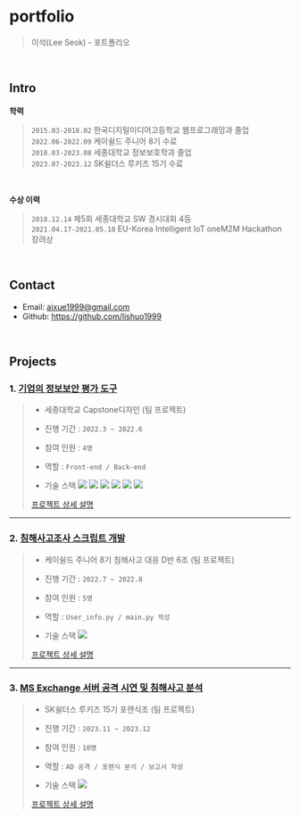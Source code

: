 # portfolio
>이석(Lee Seok) - 포트폴리오
</br>

## Intro

**학력**

>`2015.03-2018.02`  한국디지털미디어고등학교 웹프로그래밍과 졸업    
>`2022.06-2022.09`  케이쉴드 주니어 8기 수료         
>`2018.03-2023.08`  세종대학교 정보보호학과 졸업  
>`2023.07-2023.12`  SK쉴더스 루키즈 15기 수료

</br>

**수상 이력**

>`2018.12.14`  제5회 세종대학교 SW 경시대회 4등       
>`2021.04.17-2021.05.18`  EU-Korea Intelligent IoT oneM2M Hackathon 장려상

</br>

## Contact
- Email: aixue1999@gmail.com
- Github: https://github.com/lishuo1999

</br>

## Projects
### 1. [기업의 정보보안 평가 도구](https://github.com/lishuo1999/CapTeen_Sejong)
>- 세종대학교 Capstone디자인  (팀 프로젝트)  
>- 진행 기간 : ```2022.3 ~ 2022.6``` 
>- 참여 인원 : ```4명```
>- 역할 : ```Front-end / Back-end``` 
>
>- 기술 스택  <img src="https://img.shields.io/badge/HTML5-E34F26?style=flat&logo=HTML5&logoColor=white" /> <img src="https://img.shields.io/badge/CSS3-1572B6?style=flat&logo=CSS3&logoColor=white" /> <img src="https://img.shields.io/badge/JavaScript-F7DF1E?style=flat&logo=JavaScript&logoColor=white" /> <img src="https://img.shields.io/badge/jQuery-0769AD?style=flat&logo=JQuery&logoColor=white" /> <img src="https://img.shields.io/badge/MySQL-4479A1?style=flat&logo=JQuery&logoColor=white" /> <img src="https://img.shields.io/badge/Node.js-339933?style=flat&logo=Node.js&logoColor=white" />
>
>[프로젝트 상세 설명](https://github.com/lishuo1999/CapTeen_Sejong)

---

### 2. [침해사고조사 스크립트 개발](https://github.com/lishuo1999/K-Shield_D6)
>- 케이쉴드 주니어 8기 침해사고 대응 D반 6조 (팀 프로젝트)  
>- 진행 기간 : ```2022.7 ~ 2022.8```  
>- 참여 인원 : ```5명```
>- 역할 : ```User_info.py / main.py 작성``` 
>  
>- 기술 스택  <img src="https://img.shields.io/badge/Python-3776AB?style=flat&logo=Python&logoColor=white" />
>
>[프로젝트 상세 설명](https://github.com/lishuo1999/K-Shield_D6)

---

### 3. [MS Exchange 서버 공격 시연 및 침해사고 분석](https://github.com/lishuo1999/SK15_Forensic_Project)
>- SK쉴더스 루키즈 15기 포렌식조 (팀 프로젝트)  
>- 진행 기간 : ```2023.11 ~ 2023.12```  
>- 참여 인원 : ```10명```
>- 역할 : ```AD 공격 / 포렌식 분석 / 보고서 작성``` 
>  
>- 기술 스택  <img src="https://img.shields.io/badge/Python-3776AB?style=flat&logo=Python&logoColor=white" />
>
>[프로젝트 상세 설명](https://github.com/lishuo1999/SK15_Forensic_Project)

